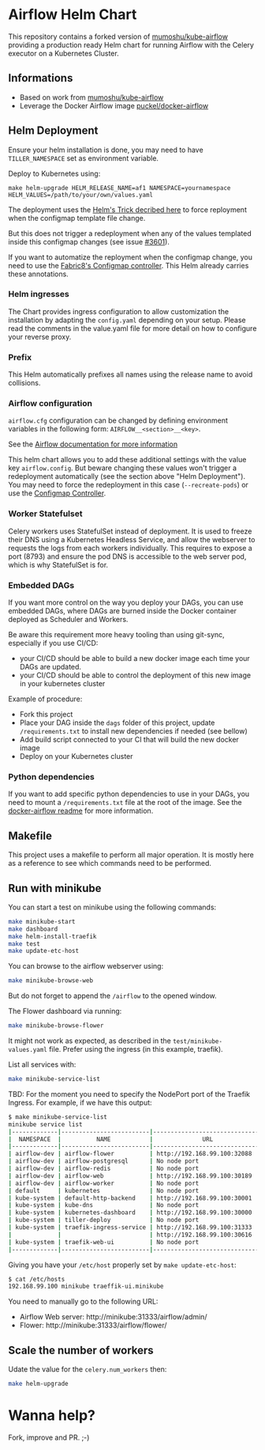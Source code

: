 # Airflow Helm Chart

This repository contains a forked version of 
[mumoshu/kube-airflow](https://github.com/mumoshu/kube-airflow) providing a production ready Helm
chart for running Airflow with the Celery executor on a Kubernetes Cluster.

## Informations

* Based on work from [mumoshu/kube-airflow](https://github.com/mumoshu/kube-airflow)
* Leverage the Docker Airflow image [puckel/docker-airflow](https://github.com/puckel/docker-airflow)

## Helm Deployment

Ensure your helm installation is done, you may need to have `TILLER_NAMESPACE` set as
environment variable.

Deploy to Kubernetes using:

    make helm-upgrade HELM_RELEASE_NAME=af1 NAMESPACE=yournamespace HELM_VALUES=/path/to/your/own/values.yaml

The deployment uses the
[Helm's Trick decribed here](https://github.com/kubernetes/helm/blob/master/docs/charts_tips_and_tricks.md#automatically-roll-deployments-when-configmaps-or-secrets-change)
to force reployment when the configmap template file change.

But this does not trigger a redeployment when any of the values templated inside this configmap
changes (see issue [#3601](https://github.com/kubernetes/helm/issues/3601)).

If you want to automatize the reployment when the configmap change, you need to use the
[Fabric8's Configmap controller](https://github.com/fabric8io/configmapcontroller/).
This Helm already carries these annotations.

### Helm ingresses

The Chart provides ingress configuration to allow customization the installation by adapting
the `config.yaml` depending on your setup. Please read the comments in the value.yaml file for more
detail on how to configure your reverse proxy.

### Prefix

This Helm automatically prefixes all names using the release name to avoid collisions.

### Airflow configuration

`airflow.cfg` configuration can be changed by defining environment variables in the following form:
`AIRFLOW__<section>__<key>`.

See the
[Airflow documentation for more information](http://airflow.readthedocs.io/en/latest/configuration.html?highlight=__CORE__#setting-configuration-options)

This helm chart allows you to add these additional settings with the value key `airflow.config`.
But beware changing these values won't trigger a redeployment automatically (see the section above
"Helm Deployment"). You may need to force the redeployment in this case (`--recreate-pods`) or
use the [Configmap Controller](https://github.com/fabric8io/configmapcontroller/).

### Worker Statefulset

Celery workers uses StatefulSet instead of deployment.
It is used to freeze their DNS using a Kubernetes Headless Service, and allow the webserver to
requests the logs from each workers individually.
This requires to expose a port (8793) and ensure the pod DNS is accessible to the web server pod,
which is why StatefulSet is for.

### Embedded DAGs

If you want more control on the way you deploy your DAGs, you can use embedded DAGs, where DAGs
are burned inside the Docker container deployed as Scheduler and Workers.

Be aware this requirement more heavy tooling than using git-sync, especially if you use CI/CD:

- your CI/CD should be able to build a new docker image each time your DAGs are updated.
- your CI/CD should be able to control the deployment of this new image in your kubernetes cluster

Example of procedure:

- Fork this project
- Place your DAG inside the `dags` folder of this project, update `/requirements.txt` to
  install new dependencies if needed (see bellow)
- Add build script connected to your CI that will build the new docker image
- Deploy on your Kubernetes cluster

### Python dependencies

If you want to add specific python dependencies to use in your DAGs, you need to mount a
`/requirements.txt` file at the root of the image.
See the
[docker-airflow readme](https://github.com/puckel/docker-airflow#install-custom-python-package) for
more information.

## Makefile

This project uses a makefile to perform all major operation. It is mostly here as a reference to
see which commands need to be performed.

## Run with minikube

You can start a test on minikube using the following commands:

```bash
make minikube-start
make dashboard
make helm-install-traefik
make test
make update-etc-host
```

You can browse to the airflow webserver using:

```bash
make minikube-browse-web
```
But do not forget to append the `/airflow` to the opened window.

The Flower dashboard via running:

```bash
make minikube-browse-flower
```
It might not work as expected, as described in the `test/minikube-values.yaml` file. Prefer using
the ingress (in this example, traefik).

List all services with:

```bash
make minikube-service-list
```

TBD: For the moment you need to specify the NodePort port of the Traefik Ingress.
For example, if we have this output:

```bash
$ make minikube-service-list
minikube service list
|-------------|-------------------------|--------------------------------|
|  NAMESPACE  |          NAME           |              URL               |
|-------------|-------------------------|--------------------------------|
| airflow-dev | airflow-flower          | http://192.168.99.100:32088    |
| airflow-dev | airflow-postgresql      | No node port                   |
| airflow-dev | airflow-redis           | No node port                   |
| airflow-dev | airflow-web             | http://192.168.99.100:30189    |
| airflow-dev | airflow-worker          | No node port                   |
| default     | kubernetes              | No node port                   |
| kube-system | default-http-backend    | http://192.168.99.100:30001    |
| kube-system | kube-dns                | No node port                   |
| kube-system | kubernetes-dashboard    | http://192.168.99.100:30000    |
| kube-system | tiller-deploy           | No node port                   |
| kube-system | traefik-ingress-service | http://192.168.99.100:31333    |
|             |                         | http://192.168.99.100:30616    |
| kube-system | traefik-web-ui          | No node port                   |
|-------------|-------------------------|--------------------------------|
```

Giving you have your `/etc/host` properly set by `make update-etc-host`:

```bash
$ cat /etc/hosts
192.168.99.100 minikube traeffik-ui.minikube
```

You need to manually go to the following URL:

- Airflow Web server: http://minikube:31333/airflow/admin/
- Flower: http://minikube:31333/airflow/flower/

## Scale the number of workers

Udate the value for the `celery.num_workers` then:

```bash
make helm-upgrade
```

# Wanna help?

Fork, improve and PR. ;-)

